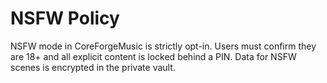 # NSFW Policy

NSFW mode in CoreForgeMusic is strictly opt-in. Users must confirm they are 18+ and all explicit content is locked behind a PIN. Data for NSFW scenes is encrypted in the private vault.
